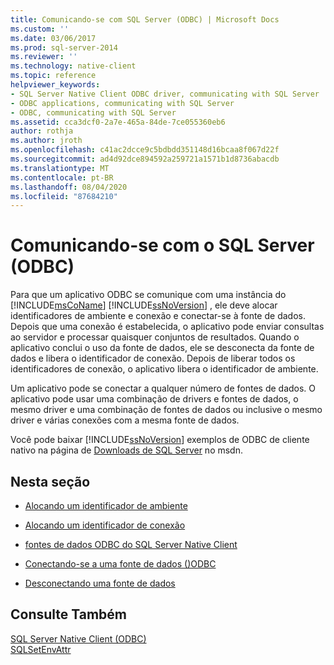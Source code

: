 ```yaml
---
title: Comunicando-se com SQL Server (ODBC) | Microsoft Docs
ms.custom: ''
ms.date: 03/06/2017
ms.prod: sql-server-2014
ms.reviewer: ''
ms.technology: native-client
ms.topic: reference
helpviewer_keywords:
- SQL Server Native Client ODBC driver, communicating with SQL Server
- ODBC applications, communicating with SQL Server
- ODBC, communicating with SQL Server
ms.assetid: cca3dcf0-2a7e-465a-84de-7ce055360eb6
author: rothja
ms.author: jroth
ms.openlocfilehash: c41ac2dcce9c5bdbdd351148d16bcaa8f067d22f
ms.sourcegitcommit: ad4d92dce894592a259721a1571b1d8736abacdb
ms.translationtype: MT
ms.contentlocale: pt-BR
ms.lasthandoff: 08/04/2020
ms.locfileid: "87684210"
---
```

# <a name="communicating-with-sql-server-odbc"></a>Comunicando-se com o SQL Server (ODBC)
  Para que um aplicativo ODBC se comunique com uma instância do [!INCLUDE[msCoName](../../includes/msconame-md.md)] [!INCLUDE[ssNoVersion](../../includes/ssnoversion-md.md)] , ele deve alocar identificadores de ambiente e conexão e conectar-se à fonte de dados. Depois que uma conexão é estabelecida, o aplicativo pode enviar consultas ao servidor e processar quaisquer conjuntos de resultados. Quando o aplicativo conclui o uso da fonte de dados, ele se desconecta da fonte de dados e libera o identificador de conexão. Depois de liberar todos os identificadores de conexão, o aplicativo libera o identificador de ambiente.  
  
 Um aplicativo pode se conectar a qualquer número de fontes de dados. O aplicativo pode usar uma combinação de drivers e fontes de dados, o mesmo driver e uma combinação de fontes de dados ou inclusive o mesmo driver e várias conexões com a mesma fonte de dados.  
  
 Você pode baixar [!INCLUDE[ssNoVersion](../../includes/ssnoversion-md.md)] exemplos de ODBC de cliente nativo na página de [Downloads de SQL Server](https://go.microsoft.com/fwlink/?LinkId=62796) no msdn.  
  
## <a name="in-this-section"></a>Nesta seção  
  
-   [Alocando um identificador de ambiente](allocating-an-environment-handle.md)  
  
-   [Alocando um identificador de conexão](allocating-a-connection-handle.md)  
  
-   [fontes de dados ODBC do SQL Server Native Client](../../integration-services/connection-manager/data-sources.md)  
  
-   [Conectando-se a uma fonte de dados &#40;&#41;ODBC](connecting-to-a-data-source-odbc.md)  
  
-   [Desconectando uma fonte de dados](disconnecting-from-a-data-source.md)  
  
## <a name="see-also"></a>Consulte Também  
 [SQL Server Native Client &#40;ODBC&#41;](../native-client/odbc/sql-server-native-client-odbc.md)   
 [SQLSetEnvAttr](../native-client-odbc-api/sqlsetenvattr.md)  
  
  
